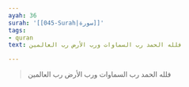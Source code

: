 ```yaml
---
ayah: 36
surah: '[[045-Surah|سورة]]'
tags:
- quran
text: فلله الحمد رب السماوات ورب الأرض رب العالمين

---
```

> فلله الحمد رب السماوات ورب الأرض رب العالمين
